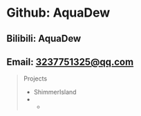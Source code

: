 # Github: AquaDew
## Bilibili: AquaDew
## Email: 3237751325@qq.com
> Projects
> * ShimmerIsland
> * -
<!--
### Hi there 👋

**AquaDew/AquaDew** is a ✨ _special_ ✨ repository because its `README.md` (this file) appears on your GitHub profile.

Here are some ideas to get you started:

- 🔭 I’m currently working on ...
- 🌱 I’m currently learning ...
- 👯 I’m looking to collaborate on ...
- 🤔 I’m looking for help with ...
- 💬 Ask me about ...
- 📫 How to reach me: ...
- 😄 Pronouns: ...
- ⚡ Fun fact: ...
-->
